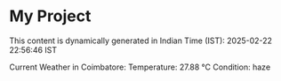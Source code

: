 # My Project

This content is dynamically generated in Indian Time (IST): 2025-02-22 22:56:46 IST


Current Weather in Coimbatore:
Temperature: 27.88 °C
Condition: haze
